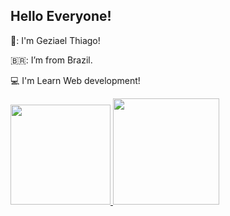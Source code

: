 ## Hello Everyone!
👊: I'm Geziael Thiago!             

🇧🇷: I’m from Brazil.

:computer: I'm Learn Web development!  

<div>
<a href="https://github.com/GeziaelThiagoPaes ">
<img height="160em" src="https://github-readme-stats.vercel.app/api/top-langs/?username=GeziaelThiagoPaes&layout=compact&langs_count=7&theme=dracula"/>
<img height="170em" src="https://github-readme-stats.vercel.app/api?username=GeziaelThiagoPaes&show_icons=true&theme=dracula&include_all_commits=true&count_private=true"/>
</div>
